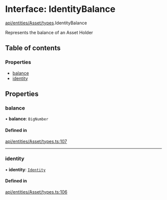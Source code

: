# Interface: IdentityBalance

[api/entities/Asset/types](../wiki/api.entities.Asset.types).IdentityBalance

Represents the balance of an Asset Holder

## Table of contents

### Properties

- [balance](../wiki/api.entities.Asset.types.IdentityBalance#balance)
- [identity](../wiki/api.entities.Asset.types.IdentityBalance#identity)

## Properties

### balance

• **balance**: `BigNumber`

#### Defined in

[api/entities/Asset/types.ts:107](https://github.com/PolymeshAssociation/polymesh-sdk/blob/f8a937f04/src/api/entities/Asset/types.ts#L107)

___

### identity

• **identity**: [`Identity`](../wiki/api.entities.Identity.Identity)

#### Defined in

[api/entities/Asset/types.ts:106](https://github.com/PolymeshAssociation/polymesh-sdk/blob/f8a937f04/src/api/entities/Asset/types.ts#L106)
